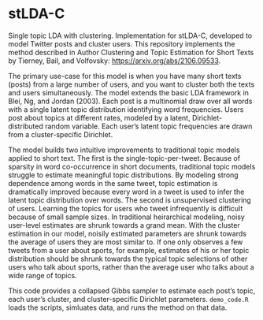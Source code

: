# stLDA-C

Single topic LDA with clustering. Implementation for stLDA-C, developed to model Twitter posts and cluster users. This repository implements the method described in Author Clustering and Topic Estimation for Short Texts by Tierney, Bail, and Volfovsky: https://arxiv.org/abs/2106.09533.

The primary use-case for this model is when you have many short texts (posts) from a large number of users, and you want to cluster both the texts and users simultaneously. The model extends the basic LDA framework in Blei, Ng, and Jordan (2003). Each post is a multinomial draw over all words with a single latent topic distribution identifying word frequencies. Users post about topics at different rates, modeled by a latent, Dirichlet-distributed random variable. Each user’s latent topic frequencies are drawn from a cluster-specific Dirichlet. 

The model builds two intuitive improvements to traditional topic models applied to short text. The first is the single-topic-per-tweet. Because of sparsity in word co-occurrence in short documents, traditional topic models struggle to estimate meaningful topic distributions. By modeling strong dependence among words in the same tweet, topic estimation is dramatically improved because every word in a tweet is used to infer the latent topic distribution over words. The second is unsupervised clustering of users. Learning the topics for users who tweet infrequently is difficult because of small sample sizes. In traditional heirarchical modeling, noisy user-level estimates are shrunk towards a grand mean. With the cluster estimation in our model, noisily estimated parameters are shrunk towards the average of users they are most similar to. If one only observes a few tweets from a user about sports, for example, estimates of his or her topic distribution should be shrunk towards the typical topic selections of other users who talk about sports, rather than the average user who talks about a wide range of topics.

This code provides a collapsed Gibbs sampler to estimate each post’s topic, each user’s cluster, and cluster-specific Dirichlet parameters. ``demo_code.R`` loads the scripts, simluates data, and runs the method on that data.
